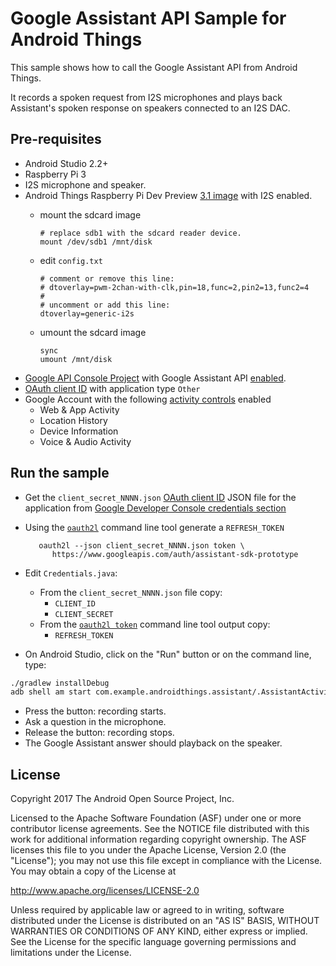 Google Assistant API Sample for Android Things
==============================================

This sample shows how to call the Google Assistant API from Android Things.

It records a spoken request from I2S microphones and plays back Assistant's spoken response
on speakers connected to an I2S DAC.

Pre-requisites
--------------

- Android Studio 2.2+
- Raspberry Pi 3
- I2S microphone and speaker.
- Android Things Raspberry Pi Dev Preview [3.1 image][dev-preview-download] with I2S enabled.
  - mount the sdcard image

        # replace sdb1 with the sdcard reader device.
        mount /dev/sdb1 /mnt/disk

  - edit `config.txt`

        # comment or remove this line:
        # dtoverlay=pwm-2chan-with-clk,pin=18,func=2,pin2=13,func2=4
        #
        # uncomment or add this line:
        dtoverlay=generic-i2s

  - umount the sdcard image

        sync
        umount /mnt/disk
- [Google API Console Project][console] with Google Assistant API [enabled][console-apis].
- [OAuth client ID][console-credentials] with application type `Other`
- Google Account with the following [activity controls][activity-controls] enabled
  - Web & App Activity
  - Location History
  - Device Information
  - Voice & Audio Activity

Run the sample
--------------

- Get the `client_secret_NNNN.json`
  [OAuth client ID][oauth2-installed-app] JSON file for the application from
  [Google Developer Console credentials section][console-credentials]
- Using the [`oauth2l`][oauth2l]
  command line tool generate a `REFRESH_TOKEN`

         oauth2l --json client_secret_NNNN.json token \
            https://www.googleapis.com/auth/assistant-sdk-prototype

- Edit `Credentials.java`:
  - From the `client_secret_NNNN.json` file copy:
    - `CLIENT_ID`
    - `CLIENT_SECRET`
  - From the [`oauth2l token`][oauth2l] command line tool output copy:
    - `REFRESH_TOKEN`
- On Android Studio, click on the "Run" button or on the command line, type:
```bash
./gradlew installDebug
adb shell am start com.example.androidthings.assistant/.AssistantActivity
```
- Press the button: recording starts.
- Ask a question in the microphone.
- Release the button: recording stops.
- The Google Assistant answer should playback on the speaker.

License
-------

Copyright 2017 The Android Open Source Project, Inc.

Licensed to the Apache Software Foundation (ASF) under one or more contributor
license agreements.  See the NOTICE file distributed with this work for
additional information regarding copyright ownership.  The ASF licenses this
file to you under the Apache License, Version 2.0 (the "License"); you may not
use this file except in compliance with the License.  You may obtain a copy of
the License at

  http://www.apache.org/licenses/LICENSE-2.0

Unless required by applicable law or agreed to in writing, software
distributed under the License is distributed on an "AS IS" BASIS, WITHOUT
WARRANTIES OR CONDITIONS OF ANY KIND, either express or implied.  See the
License for the specific language governing permissions and limitations under
the License.

[console]: https://console.developers.google.com
[console-apis]: https://console.developers.google.com/apis
[console-credentials]: https://console.developers.google.com/apis/credentials
[oauth2-installed-app]: https://developers.google.com/identity/protocols/OAuth2InstalledApp
[oauth2l]: https://github.com/google/oauth2l/tree/master/go/oauth2client
[dev-preview-download]: https://developer.android.com/things/preview/download.html
[activity-controls]: https://myaccount.google.com/activitycontrols